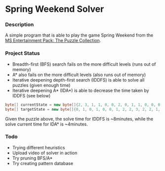 # Spring Weekend Solver

### Description
A simple program that is able to play the game Spring Weekend from the  [MS Entertainment Pack: The Puzzle Collection](https://en.wikipedia.org/wiki/Microsoft_Entertainment_Pack:_The_Puzzle_Collection).

### Project Status
- Breadth-first (BFS) search fails on the more difficult levels (runs out of memory)
- A* also fails on the more difficult levels (also runs out of memory)
- Iterative deepening depth-first search (IDDFS) is able to solve all puzzles (given enough time)
- Iterative deepening A* (IDA*) is able to decrease the time taken by IDDFS (see below)

```java
byte[] currentState = new byte[]{2, 3, 1, 1, 0, 0, 2, 0, 1, 1, 0, 0, 0, 1, 2, 0, 0, 1, 2};
byte[] targetState = new byte[]{0, 1, 0, 1, 0, 0, 1, 2, 2, 3, 2, 2, 1, 0, 0, 1, 0, 1, 0};
```
Given the puzzle above, the solve time for IDDFS is ~8minutes, while the solve current time for IDA* is ~4minutes.

### Todo
- Trying different heuristics
- Upload video of solver in action
- Try pruning BFS/A*
- Try creating pattern database
